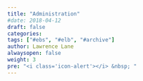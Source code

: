 ```yaml
---
title: "Administration"
#date: 2018-04-12
draft: false
categories:
tags: ["#ebs", "#elb", "#archive"]
author: Lawrence Lane
alwaysopen: false
weight: 3
pre: "<i class='icon-alert'></i> &nbsp; "
---
```

